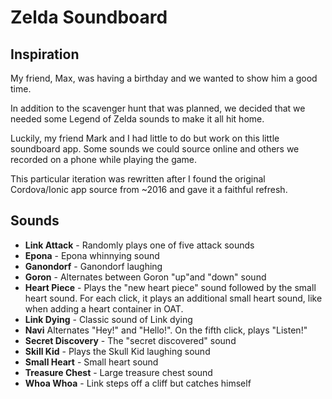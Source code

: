 # Zelda Soundboard

## Inspiration
My friend, Max, was having a birthday and we wanted to show him a good time.

In addition to the scavenger hunt that was planned, we decided that we needed some Legend of Zelda sounds to make it all hit home.

Luckily, my friend Mark and I had little to do but work on this little soundboard app. Some sounds we could source online and others we recorded on a phone while playing the game.

This particular iteration was rewritten after I found the original Cordova/Ionic app source from ~2016 and gave it a faithful refresh.

## Sounds
* **Link Attack** - Randomly plays one of five attack sounds
* **Epona** - Epona whinnying sound
* **Ganondorf** - Ganondorf laughing
* **Goron** - Alternates between Goron "up"and "down" sound
* **Heart Piece** - Plays the "new heart piece" sound followed by the small heart sound. For each click, it plays an additional small heart sound, like when adding a heart container in OAT.
* **Link Dying** - Classic sound of Link dying
* **Navi** Alternates "Hey!" and "Hello!". On the fifth click, plays "Listen!"
* **Secret Discovery** - The "secret discovered" sound
* **Skill Kid** - Plays the Skull Kid laughing sound
* **Small Heart** - Small heart sound
* **Treasure Chest** - Large treasure chest sound
* **Whoa Whoa** - Link steps off a cliff but catches himself
